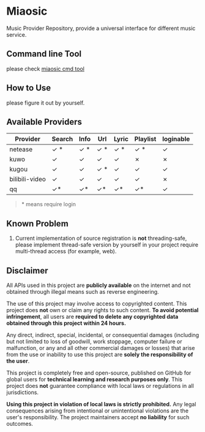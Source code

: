 # Miaosic

Music Provider Repository, provide a universal interface for different music service.

## Command line Tool

please check [miaosic cmd tool](./cmd/miaosic/README.md)

## How to Use

please figure it out by yourself.

## Available Providers

| Provider       | Search | Info | Url | Lyric | Playlist | loginable |
|----------------|--------|------|-----|-------|----------|-----------|
| netease        | ✓    * | ✓  * | ✓ * | ✓ *   | ✓ *      | ✓         |
| kuwo           | ✓      | ✓    | ✓   | ✓     | ✗        | ✗         |
| kugou          | ✓      | ✓    | ✓ * | ✓     | ✓        | ✓         |
| bilibili-video | ✓      | ✓    | ✓   | ✓     | ✓        | ✗         |
| qq             | ✓*     | ✓*   | ✓*  | ✓*    | ✓*       | ✓         |

> \* means require login

## Known Problem

1. Current implementation of source registration is **not** threading-safe, 
please implement thread-safe version by yourself in your project require multi-thread access (for example, web).

## Disclaimer

All APIs used in this project are  **publicly available** on the internet and not obtained through illegal means such as
reverse engineering.

The use of this project may involve access to copyrighted content. This project does **not** own or claim any rights to
such content. **To avoid potential infringement**, all users are **required to delete any copyrighted data obtained
through this project within 24 hours.**

Any direct, indirect, special, incidental, or consequential damages (including but not limited to loss of goodwill, work
stoppage, computer failure or malfunction, or any and all other commercial damages or losses) that arise from the use or
inability to use this project are **solely the responsibility of the user**.

This project is completely free and open-source, published on GitHub for global users for **technical learning and
research purposes only**. This project does **not** guarantee compliance with local laws or regulations in all
jurisdictions.

**Using this project in violation of local laws is strictly prohibited.** Any legal consequences arising from
intentional or unintentional violations are the user's responsibility. The project maintainers accept **no liability**
for such outcomes.
